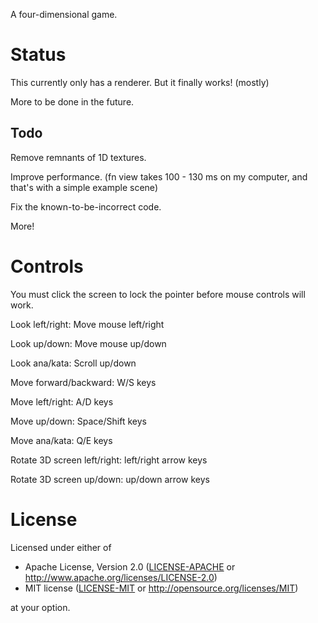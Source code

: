 A four-dimensional game.

# Status

This currently only has a renderer. But it finally works! (mostly)

More to be done in the future.

## Todo

Remove remnants of 1D textures.

Improve performance. (fn view takes 100 - 130 ms on my computer, and that's with a simple example scene)

Fix the known-to-be-incorrect code.

More!

# Controls

You must click the screen to lock the pointer before mouse controls will work.

Look left/right: Move mouse left/right

Look up/down: Move mouse up/down

Look ana/kata: Scroll up/down


Move forward/backward: W/S keys

Move left/right: A/D keys

Move up/down: Space/Shift keys

Move ana/kata: Q/E keys


Rotate 3D screen left/right: left/right arrow keys

Rotate 3D screen up/down: up/down arrow keys

# License

Licensed under either of

 * Apache License, Version 2.0
   ([LICENSE-APACHE](LICENSE-APACHE) or http://www.apache.org/licenses/LICENSE-2.0)
 * MIT license
   ([LICENSE-MIT](LICENSE-MIT) or http://opensource.org/licenses/MIT)

at your option.
